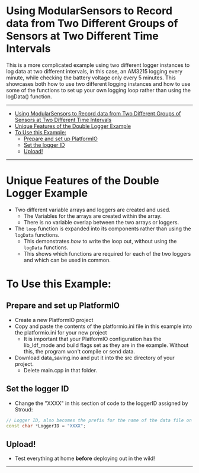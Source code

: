 [//]: # ( @page example_double_log Double %Logger Example )
# Using ModularSensors to Record data from Two Different Groups of Sensors at Two Different Time Intervals

This is a more complicated example using two different logger instances to log data at two different intervals, in this case, an AM3215 logging every minute, while checking the battery voltage only every 5 minutes.
This showcases both how to use two different logging instances and how to use some of the functions to set up your own logging loop rather than using the logData() function.

_______

[//]: # ( @tableofcontents )

[//]: # ( Start GitHub Only )
- [Using ModularSensors to Record data from Two Different Groups of Sensors at Two Different Time Intervals](#using-modularsensors-to-record-data-from-two-different-groups-of-sensors-at-two-different-time-intervals)
- [Unique Features of the Double Logger Example](#unique-features-of-the-double-logger-example)
- [To Use this Example:](#to-use-this-example)
  - [Prepare and set up PlatformIO](#prepare-and-set-up-platformio)
  - [Set the logger ID](#set-the-logger-id)
  - [Upload!](#upload)

[//]: # ( End GitHub Only )

_______

[//]: # ( @section example_double_log_unique Unique Features of the Double %Logger Example )
# Unique Features of the Double Logger Example
- Two different variable arrays and loggers are created and used.
  - The Variables for the arrays are created within the array.
  - There is no variable overlap between the two arrays or loggers.
- The `loop` function is expanded into its components rather than using the `logData` functions.
  - This demonstrates *how* to write the loop out, without using the `logData` functions.
  - This shows which functions are required for each of the two loggers and which can be used in common.

[//]: # ( @section example_double_log_using To Use this Example: )
# To Use this Example:

[//]: # ( @subsection example_double_log_pio Prepare and set up PlatformIO )
## Prepare and set up PlatformIO
- Create a new PlatformIO project
- Copy and paste the contents of the platformio.ini file in this example into the platformio.ini for your new project
    - It is important that your PlatformIO configuration has the lib_ldf_mode and build flags set as they are in the example.
Without this, the program won't compile or send data.
- Download data_saving.ino and put it into the src directory of your project.
    - Delete main.cpp in that folder.

[//]: # ( @subsection example_double_log_logger_id Set the logger ID )
## Set the logger ID
- Change the "XXXX" in this section of code to the loggerID assigned by Stroud:

```cpp
// Logger ID, also becomes the prefix for the name of the data file on SD card
const char *LoggerID = "XXXX";
```

[//]: # ( @subsection example_double_log_upload Upload! )
## Upload!
- Test everything at home **before** deploying out in the wild!

_______


[//]: # ( @section example_double_log_pio PlatformIO Configuration )

[//]: # ( @include{lineno} double_logger/platformio.ini )

[//]: # ( @section example_double_log_code The Complete Code )

